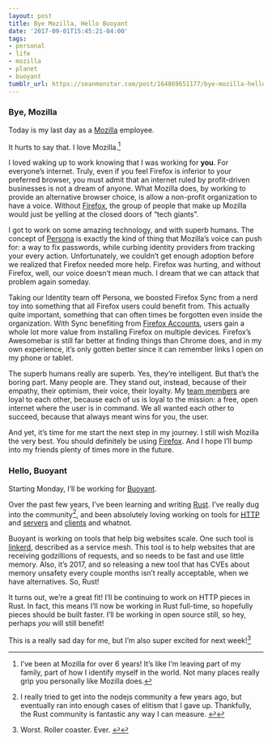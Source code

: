 ```yaml
---
layout: post
title: Bye Mozilla, Hello Buoyant
date: '2017-09-01T15:45:21-04:00'
tags:
- personal
- life
- mozilla
- planet
- buoyant
tumblr_url: https://seanmonstar.com/post/164869651177/bye-mozilla-hello-buoyant
---
```

### Bye, Mozilla

Today is my last day as a [Mozilla](https://mozilla.org) employee.

It hurts to say that. I love Mozilla.[^1]

I loved waking up to work knowing that I was working for **you**. For everyone’s internet. Truly, even if you feel Firefox is inferior to your preferred browser, you must admit that an internet ruled by profit-driven businesses is not a dream of anyone. What Mozilla does, by working to provide an alternative browser choice, is allow a non-profit organization to have a voice. Without [Firefox](https://firefox.com), the group of people that make up Mozilla would just be yelling at the closed doors of “tech giants”.

I got to work on some amazing technology, and with superb humans. The concept of [Persona](https://developer.mozilla.org/en-US/docs/Archive/Mozilla/Persona) is exactly the kind of thing that Mozilla’s voice can push for: a way to fix passwords, while curbing identity providers from tracking your every action. Unfortunately, we couldn’t get enough adoption before we realized that Firefox needed more help. Firefox was hurting, and without Firefox, well, our voice doesn’t mean much. I dream that we can attack that problem again someday.

Taking our Identity team off Persona, we boosted Firefox Sync from a nerd toy into something that all Firefox users could benefit from. This actually quite important, something that can often times be forgotten even inside the organization. With Sync benefiting from [Firefox Accounts](https://accounts.firefox.com), users gain a whole lot more value from installing Firefox on multiple devices. Firefox’s Awesomebar is still far better at finding things than Chrome does, and in my own experience, it’s only gotten better since it can remember links I open on my phone or tablet.

The superb humans really are superb. Yes, they’re intelligent. But that’s the boring part. Many people are. They stand out, instead, because of their empathy, their optimism, their voice, their loyalty. My [team members](http://fxa.readthedocs.io/en/latest/#people-and-places) are loyal to each other, because each of us is loyal to the mission: a free, open internet where the user is in command. We all wanted each other to succeed, because that always meant wins for you, the user.

And yet, it’s time for me start the next step in my journey. I still wish Mozilla the very best. You should definitely be using [Firefox](https://firefox.com). And I hope I’ll bump into my friends plenty of times more in the future.

### Hello, Buoyant

Starting Monday, I’ll be working for [Buoyant](https://buoyant.io).

Over the past few years, I’ve been learning and writing [Rust](https://www.rust-lang.org). I’ve really dug into the community[^2], and been absolutely loving working on tools for [HTTP](https://github.com/carllerche/http) and [servers](https://hyper.rs) and [clients](https://github.com/seanmonstar/reqwest) and whatnot.

Buoyant is working on tools that help big websites scale. One such tool is [linkerd](https://linkerd.io), described as a service mesh. This tool is to help websites that are receiving godzillions of requests, and so needs to be fast and use little memory. Also, it’s 2017, and so releasing a new tool that has CVEs about memory unsafety every couple months isn’t really acceptable, when we have alternatives. So, Rust!

It turns out, we’re a great fit! I’ll be continuing to work on HTTP pieces in Rust. In fact, this means I’ll now be working in Rust full-time, so hopefully pieces should be built faster. I’ll be working in open source still, so hey, perhaps _you_ will still benefit!

This is a really sad day for me, but I’m also super excited for next week![^3]



[^1]: I’ve been at Mozilla for over 6 years! It’s like I’m leaving part of my family, part of how I identify myself in the world. Not many places really grip you personally like Mozilla does.

[^2]: I really tried to get into the nodejs community a few years ago, but eventually ran into enough cases of elitism that I gave up. Thankfully, the Rust community is fantastic any way I can measure.&nbsp;[↩︎](#fnref:2)

[^3]: Worst. Roller coaster. Ever.&nbsp;[↩︎](#fnref:3)

